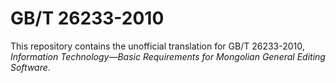 # GB/T 26233-2010

This repository contains the unofficial translation for GB/T 26233-2010, *Information Technology—Basic Requirements for Mongolian General Editing Software*.